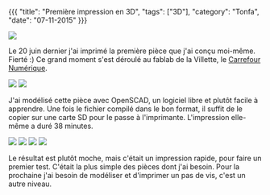 {{{
  "title": "Première impression en 3D",
  "tags": ["3D"],
  "category": "Tonfa",
  "date": "07-11-2015"
}}}

<img src="/static/images/1ereImpression/1e_impression_3.jpg"/>

Le 20 juin dernier j'ai imprimé la première pièce que j'ai conçu moi-même. Fierté :) Ce grand moment s'est déroulé au fablab de la Villette, le <a href="http://carrefour-numerique.cite-sciences.fr/fablab/wiki/doku.php?_ga=1.200240622.1982442383.1430227391" target="_blank">Carrefour Numérique</a>. 
<!--more-->

<img src="/static/images/load.gif" data-src="/static/images/1ereImpression/1e_impression_1.jpg"/>

<img src="/static/images/load.gif" data-src="/static/images/1ereImpression/1e_impression_2.jpg"/>

J'ai modélisé cette pièce avec OpenSCAD, un logiciel libre et plutôt facile à apprendre. Une fois le fichier compilé dans le bon format, il suffit de le copier sur une carte SD pour le passe à l'imprimante. L'impression elle-même a duré 38 minutes. 

<img src="/static/images/load.gif" data-src="/static/images/1ereImpression/1e_impression_4.jpg"/>

<img src="/static/images/load.gif" data-src="/static/images/1ereImpression/1e_impression_5.jpg"/>

<img src="/static/images/load.gif" data-src="/static/images/1ereImpression/1e_impression_6.jpg"/>

<img src="/static/images/load.gif" data-src="/static/images/1ereImpression/1e_impression_7.jpg"/>

Le résultat est plutôt moche, mais c'était un impression rapide, pour faire un premier test. C'était la plus simple des pièces dont j'ai besoin. Pour la prochaine j'ai besoin de modéliser et d'imprimer un pas de vis, c'est un autre niveau.